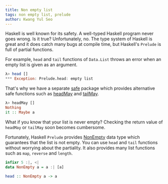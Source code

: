```yaml
---
title: Non empty list
tags: non empty list, prelude
author: Kwang Yul Seo
---
```

Haskell is well known for its safety. A well-typed Haskell program never goes wrong. Is it true? Unfortunately, no. The type system of Haskell is great and it does catch many bugs at compile time, but Haskell's `Prelude` is full of partial functions.

For example, `head` and `tail` functions of `Data.List` throws an error when an empty list is given as an argument.

```haskell
λ> head []
*** Exception: Prelude.head: empty list
```

That's why we have a separate [safe][safe] package which provides alternative safe functions such as [headMay][headMay] and [tailMay][tailMay].

```haskell
λ> headMay []
Nothing
it :: Maybe a
```

What if you know that your list is never empty? Checking the return value of `headMay` or `tailMay` soon becomes cumbersome.

Fortunately, Haskell `Prelude` provides [NonEmpty][NonEmpty] data type which guarantees that the list is not empty. You can use `head` and `tail` functions without worrying about the partiality. It also provides many list functions such as `map`, `reverse` and `length`.

```haskell
infixr 5 :|, <|
data NonEmpty a = a :| [a]

head :: NonEmpty a -> a
```

[safe]: https://hackage.haskell.org/package/safe
[headMay]: https://www.stackage.org/haddock/lts-7.12/safe-0.3.10/Safe.html#v:headMay
[tailMay]: https://www.stackage.org/haddock/lts-7.12/safe-0.3.10/Safe.html#v:tailMay
[NonEmpty]: https://www.stackage.org/haddock/lts-7.12/base-4.9.0.0/Data-List-NonEmpty.html
